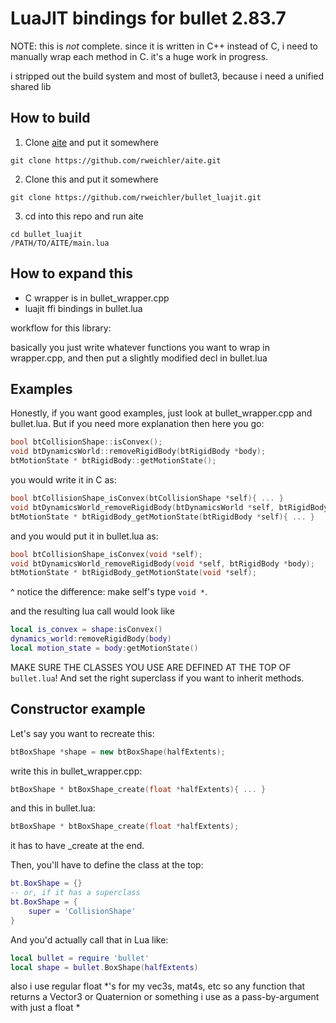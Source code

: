 # LuaJIT bindings for bullet 2.83.7

NOTE: this is *not* complete. since it is written in C++ instead of C, i need to manually wrap each method in C. it's a huge work in progress.

i stripped out the build system and most of bullet3, because i need a unified shared lib

## How to build

1. Clone [aite](https://github.com/rweichler/aite) and put it somewhere

```
git clone https://github.com/rweichler/aite.git
```

2. Clone this and put it somewhere

```
git clone https://github.com/rweichler/bullet_luajit.git
```

3. cd into this repo and run aite

```
cd bullet_luajit
/PATH/TO/AITE/main.lua
```

## How to expand this

* C wrapper is in bullet_wrapper.cpp
* luajit ffi bindings in bullet.lua

workflow for this library:

basically you just write whatever functions you want to wrap in wrapper.cpp, and then put a slightly modified decl in bullet.lua

## Examples

Honestly, if you want good examples, just look at bullet\_wrapper.cpp and bullet.lua. But if you need more explanation then here you go:

```cpp
bool btCollisionShape::isConvex();
void btDynamicsWorld::removeRigidBody(btRigidBody *body);
btMotionState * btRigidBody::getMotionState();
```

you would write it in C as:
```c
bool btCollisionShape_isConvex(btCollisionShape *self){ ... }
void btDynamicsWorld_removeRigidBody(btDynamicsWorld *self, btRigidBody *body){ ... }
btMotionState * btRigidBody_getMotionState(btRigidBody *self){ ... }
```

and you would put it in bullet.lua as:
```c
bool btCollisionShape_isConvex(void *self);
void btDynamicsWorld_removeRigidBody(void *self, btRigidBody *body);
btMotionState * btRigidBody_getMotionState(void *self);
```

^ notice the difference: make self's type `void *`.

and the resulting lua call would look like
```lua
local is_convex = shape:isConvex()
dynamics_world:removeRigidBody(body)
local motion_state = body:getMotionState()
```

MAKE SURE THE CLASSES YOU USE ARE DEFINED AT THE TOP OF `bullet.lua`! And set the right superclass if you want to inherit methods.

## Constructor example

Let's say you want to recreate this:
```cpp
btBoxShape *shape = new btBoxShape(halfExtents);
```

write this in bullet\_wrapper.cpp:
```c
btBoxShape * btBoxShape_create(float *halfExtents){ ... }
```

and this in bullet.lua:
```c
btBoxShape * btBoxShape_create(float *halfExtents);
```

it has to have _create at the end.

Then, you'll have to define the class at the top:
```lua
bt.BoxShape = {}
-- or, if it has a superclass
bt.BoxShape = {
    super = 'CollisionShape'
}
```

And you'd actually call that in Lua like:
```lua
local bullet = require 'bullet'
local shape = bullet.BoxShape(halfExtents)
```

also i use regular float *'s for my vec3s, mat4s, etc so any function that returns a Vector3 or Quaternion or something i use as a pass-by-argument with just a float *
